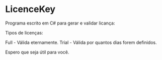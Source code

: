 ﻿# LicenceKey

Programa escrito em C# para gerar e validar licança:

Tipos de licenças:

Full - Válida eternamente.
Trial - Válida por quantos dias forem definidos.

Espero que seja útil para você.
